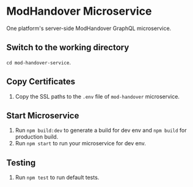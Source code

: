 ModHandover Microservice
=================================================

One platform's server-side ModHandover GraphQL microservice.

Switch to the working directory
------------

 `cd mod-handover-service`.

Copy Certificates
------------

  1. Copy the SSL paths to the `.env` file of `mod-handover` microservice.

Start Microservice
------------

  1. Run `npm build:dev` to generate a build for dev env and `npm build` for production build.
  2. Run `npm start` to run your microservice for dev env.

Testing
------------

  1. Run `npm test` to run default tests.
